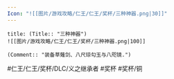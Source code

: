 ```yaml
---
Icon: "![[图片/游戏攻略/仁王/仁王/奖杯/三种神器.png|30]]"
---
```

```ad-common-bronze-trophy
title: (Title:: "三种神器")
![[图片/游戏攻略/仁王/仁王/奖杯/三种神器.png|100]]

(Comment:: "装备草薙剑、八尺琼勾玉与八咫镜.")
```

#仁王/仁王/奖杯/DLC/义之继承者 #奖杯 #奖杯/铜
